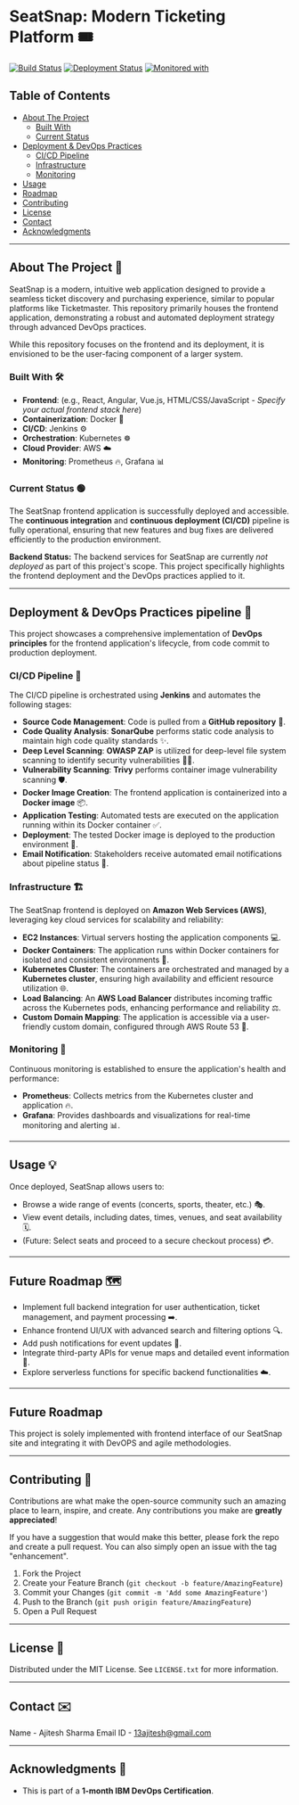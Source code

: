 # SeatSnap: Modern Ticketing Platform 🎟️

[![Build Status](https://img.shields.io/badge/Build-Passing-brightgreen)](your-jenkins-pipeline-url)
[![Deployment Status](https://img.shields.io/badge/Deployment-Success-blue)](your-kubernetes-dashboard-url)
[![Monitored with](https://img.shields.io/badge/Monitored_with-Prometheus%20%26%20Grafana-orange)](your-grafana-dashboard-url)

## Table of Contents

- [About The Project](#about-the-project)
  - [Built With](#built-with)
  - [Current Status](#current-status)
- [Deployment & DevOps Practices](#deployment--devops-practices)
  - [CI/CD Pipeline](#cicd-pipeline)
  - [Infrastructure](#infrastructure)
  - [Monitoring](#monitoring)
- [Usage](#usage)
- [Roadmap](#roadmap)
- [Contributing](#contributing)
- [License](#license)
- [Contact](#contact)
- [Acknowledgments](#acknowledgments)

---

## About The Project 🚀

SeatSnap is a modern, intuitive web application designed to provide a seamless ticket discovery and purchasing experience, similar to popular platforms like Ticketmaster. This repository primarily houses the frontend application, demonstrating a robust and automated deployment strategy through advanced DevOps practices.

While this repository focuses on the frontend and its deployment, it is envisioned to be the user-facing component of a larger system.

### Built With 🛠️

* **Frontend**: (e.g., React, Angular, Vue.js, HTML/CSS/JavaScript - *Specify your actual frontend stack here*)
* **Containerization**: Docker 🐳
* **CI/CD**: Jenkins ⚙️
* **Orchestration**: Kubernetes ☸️
* **Cloud Provider**: AWS ☁️
* **Monitoring**: Prometheus 🔥, Grafana 📊

### Current Status 🟢

The SeatSnap frontend application is successfully deployed and accessible. The **continuous integration** and **continuous deployment (CI/CD)** pipeline is fully operational, ensuring that new features and bug fixes are delivered efficiently to the production environment.

**Backend Status:** The backend services for SeatSnap are currently *not deployed* as part of this project's scope. This project specifically highlights the frontend deployment and the DevOps practices applied to it.

---

## Deployment & DevOps Practices pipeline 🚀

This project showcases a comprehensive implementation of **DevOps principles** for the frontend application's lifecycle, from code commit to production deployment.

### CI/CD Pipeline 🔗

The CI/CD pipeline is orchestrated using **Jenkins** and automates the following stages:

* **Source Code Management**: Code is pulled from a **GitHub repository** 🐙.
* **Code Quality Analysis**: **SonarQube** performs static code analysis to maintain high code quality standards ✨.
* **Deep Level Scanning**: **OWASP ZAP** is utilized for deep-level file system scanning to identify security vulnerabilities 🕵️‍♀️.
* **Vulnerability Scanning**: **Trivy** performs container image vulnerability scanning 🛡️.
* **Docker Image Creation**: The frontend application is containerized into a **Docker image** 📦.
* **Application Testing**: Automated tests are executed on the application running within its Docker container ✅.
* **Deployment**: The tested Docker image is deployed to the production environment 🚀.
* **Email Notification**: Stakeholders receive automated email notifications about pipeline status 📧.

### Infrastructure 🏗️

The SeatSnap frontend is deployed on **Amazon Web Services (AWS)**, leveraging key cloud services for scalability and reliability:

* **EC2 Instances**: Virtual servers hosting the application components 💻.
* **Docker Containers**: The application runs within Docker containers for isolated and consistent environments 🐳.
* **Kubernetes Cluster**: The containers are orchestrated and managed by a **Kubernetes cluster**, ensuring high availability and efficient resource utilization 🌐.
* **Load Balancing**: An **AWS Load Balancer** distributes incoming traffic across the Kubernetes pods, enhancing performance and reliability ⚖️.
* **Custom Domain Mapping**: The application is accessible via a user-friendly custom domain, configured through AWS Route 53 🔗.

### Monitoring 👀

Continuous monitoring is established to ensure the application's health and performance:

* **Prometheus**: Collects metrics from the Kubernetes cluster and application 🔥.
* **Grafana**: Provides dashboards and visualizations for real-time monitoring and alerting 📊.

---

## Usage 💡

Once deployed, SeatSnap allows users to:

* Browse a wide range of events (concerts, sports, theater, etc.) 🎭.
* View event details, including dates, times, venues, and seat availability 🗓️.
* (Future: Select seats and proceed to a secure checkout process) 💳.

---

## Future Roadmap 🗺️

* Implement full backend integration for user authentication, ticket management, and payment processing ➡️.
* Enhance frontend UI/UX with advanced search and filtering options 🔍.
* Add push notifications for event updates 🔔.
* Integrate third-party APIs for venue maps and detailed event information 📍.
* Explore serverless functions for specific backend functionalities ☁️.

---

## Future Roadmap
This project is solely implemented with frontend interface of our SeatSnap site and integrating it with DevOPS and agile methodologies.

---

## Contributing 🤝

Contributions are what make the open-source community such an amazing place to learn, inspire, and create. Any contributions you make are **greatly appreciated**!

If you have a suggestion that would make this better, please fork the repo and create a pull request. You can also simply open an issue with the tag "enhancement".

1.  Fork the Project
2.  Create your Feature Branch (`git checkout -b feature/AmazingFeature`)
3.  Commit your Changes (`git commit -m 'Add some AmazingFeature'`)
4.  Push to the Branch (`git push origin feature/AmazingFeature`)
5.  Open a Pull Request

---

## License 📄

Distributed under the MIT License. See `LICENSE.txt` for more information.

---

## Contact ✉️

Name - Ajitesh Sharma
Email ID - 13ajitesh@gmail.com

---

## Acknowledgments 🙏
* This is part of a **1-month IBM DevOps Certification**.
